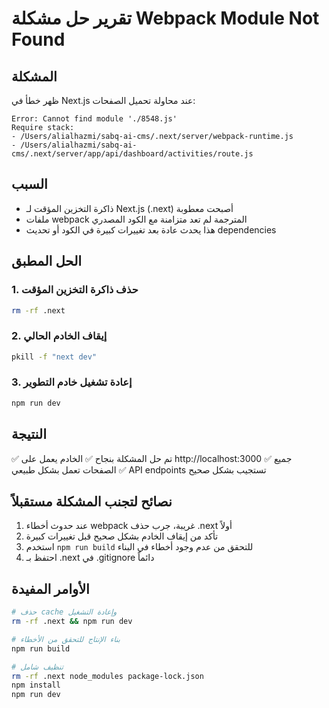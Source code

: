 # تقرير حل مشكلة Webpack Module Not Found

## المشكلة
ظهر خطأ في Next.js عند محاولة تحميل الصفحات:
```
Error: Cannot find module './8548.js'
Require stack:
- /Users/alialhazmi/sabq-ai-cms/.next/server/webpack-runtime.js
- /Users/alialhazmi/sabq-ai-cms/.next/server/app/api/dashboard/activities/route.js
```

## السبب
- ذاكرة التخزين المؤقت لـ Next.js (.next) أصبحت معطوبة
- ملفات webpack المترجمة لم تعد متزامنة مع الكود المصدري
- هذا يحدث عادة بعد تغييرات كبيرة في الكود أو تحديث dependencies

## الحل المطبق

### 1. حذف ذاكرة التخزين المؤقت
```bash
rm -rf .next
```

### 2. إيقاف الخادم الحالي
```bash
pkill -f "next dev"
```

### 3. إعادة تشغيل خادم التطوير
```bash
npm run dev
```

## النتيجة
✅ تم حل المشكلة بنجاح
✅ الخادم يعمل على http://localhost:3000
✅ جميع الصفحات تعمل بشكل طبيعي
✅ API endpoints تستجيب بشكل صحيح

## نصائح لتجنب المشكلة مستقبلاً
1. عند حدوث أخطاء webpack غريبة، جرب حذف .next أولاً
2. تأكد من إيقاف الخادم بشكل صحيح قبل تغييرات كبيرة
3. استخدم `npm run build` للتحقق من عدم وجود أخطاء في البناء
4. احتفظ بـ .next في .gitignore دائماً

## الأوامر المفيدة
```bash
# حذف cache وإعادة التشغيل
rm -rf .next && npm run dev

# بناء الإنتاج للتحقق من الأخطاء
npm run build

# تنظيف شامل
rm -rf .next node_modules package-lock.json
npm install
npm run dev
``` 